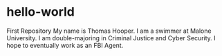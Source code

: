 # hello-world
First Repository
My name is Thomas Hooper. I am a swimmer at Malone University. I am double-majoring in Criminal Justice and Cyber Security. I hope to eventually work as an FBI Agent.
